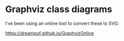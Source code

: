 # Graphviz class diagrams

I've been using an online tool to convert these to SVG:

https://dreampuf.github.io/GraphvizOnline
